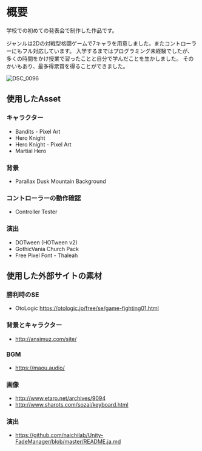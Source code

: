 # 概要
学校での初めての発表会で制作した作品です。

ジャンルは2Dの対戦型格闘ゲームで7キャラを用意しました。またコントローラーにもフル対応しています。
入学するまではプログラミング未経験でしたが、多くの時間をかけ授業で習ったことと自分で学んだことを生かしました。
そのかいもあり、最多得票賞を得ることができました。

![DSC_0096](https://user-images.githubusercontent.com/104509665/175777015-172f146c-96f3-4db7-ba32-e7b70b937db8.jpg)


## 使用したAsset
### キャラクター
- Bandits - Pixel Art
- Hero Knight
- Hero Knight - Pixel Art
- Martial Hero

### 背景
- Parallax Dusk  Mountain Background

### コントローラーの動作確認
- Controller Tester

### 演出
- DOTween (HOTween v2)
- GothicVania Church Pack
- Free Pixel Font - Thaleah


## 使用した外部サイトの素材
### 勝利時のSE 
- OtoLogic https://otologic.jp/free/se/game-fighting01.html

### 背景とキャラクター
- http://ansimuz.com/site/

### BGM
- https://maou.audio/

### 画像
- http://www.etaro.net/archives/9094
- http://www.sharots.com/sozai/keyboard.html

### 演出
- https://github.com/naichilab/Unity-FadeManager/blob/master/README.ja.md
